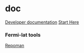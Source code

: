 # doc
[Developer documentation](https://fermi-lat.github.io/doc/)
[Start Here](https://fermi-lat.github.io/doc/)

### Fermi-lat tools
[Repoman](https://fermi-lat.github.io/repoman/)

